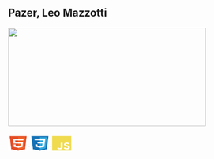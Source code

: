 ## Pazer, Leo Mazzotti 
 <div>
<div align="left">
  <a href="https://https://github.com/LeoMazzotti">
  <img height="200em" width="400em" src="https://github-readme-stats.vercel.app/api?username=leomazzotti&show_icons=true&theme=dark&include_all_commits=true&count_private=true"/>
 
</div>
 <div style="display: inline_block"><br>
   <img align="center" alt="Rafa-HTML" height="30" width="40" src="https://raw.githubusercontent.com/devicons/devicon/master/icons/html5/html5-original.svg">
   <img align="center" alt="Rafa-CSS" height="30" width="40" src="https://raw.githubusercontent.com/devicons/devicon/master/icons/css3/css3-original.svg">
   <img align="center" alt="Rafa-Js" height="30" width="40" src="https://raw.githubusercontent.com/devicons/devicon/master/icons/javascript/javascript-plain.svg">
</div>
 
